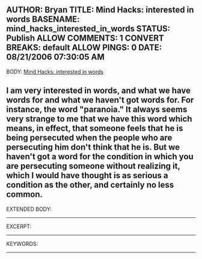 AUTHOR: Bryan
TITLE: Mind Hacks: interested in words
BASENAME: mind_hacks_interested_in_words
STATUS: Publish
ALLOW COMMENTS: 1
CONVERT BREAKS: __default__
ALLOW PINGS: 0
DATE: 08/21/2006 07:30:05 AM
-----
BODY:
<a title="Mind Hacks: interested in words" href="http://www.mindhacks.com/blog/2006/08/interested_in_words.html">Mind Hacks: interested in words</a>

I am very interested in words, and what we have words for and what we haven't got words for. For instance, the word "paranoia." It always seems very strange to me that we have this word which means, in effect, that someone feels that he is being persecuted when the people who are persecuting him don't think that he is. But we haven't got a word for the condition in which you are persecuting someone without realizing it, which I would have thought is as serious a condition as the other, and certainly no less common.
-----
EXTENDED BODY:

-----
EXCERPT:

-----
KEYWORDS:

-----


